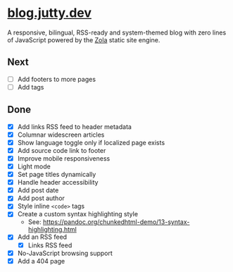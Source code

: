 # [blog.jutty.dev](https://blog.jutty.dev)

A responsive, bilingual, RSS-ready and system-themed blog with zero lines of JavaScript powered by the [Zola](https://getzola.org) static site engine.

## Next
- [ ] Add footers to more pages
- [ ] Add tags

## Done
- [x] Add links RSS feed to header metadata
- [x] Columnar widescreen articles
- [x] Show language toggle only if localized page exists
- [x] Add source code link to footer
- [x] Improve mobile responsiveness
- [x] Light mode
- [x] Set page titles dynamically
- [x] Handle header accessibility
- [x] Add post date
- [x] Add post author
- [x] Style inline `<code>` tags
- [x] Create a custom syntax highlighting style 
  - See: <https://pandoc.org/chunkedhtml-demo/13-syntax-highlighting.html>
- [x] Add an RSS feed
  - [x] Links RSS feed
- [x] No-JavaScript browsing support
- [x] Add a 404 page
